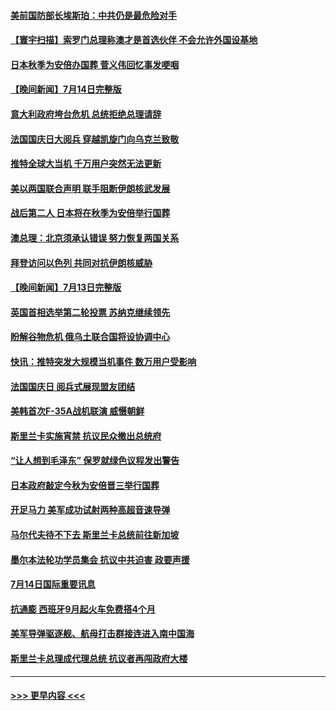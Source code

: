 #### [美前国防部长埃斯珀：中共仍是最危险对手](../pages/prog202/a103479668.md?t=07151601) 
#### [【寰宇扫描】索罗门总理称澳才是首选伙伴 不会允许外国设基地](../pages/prog202/a103479612.md?t=07151601) 
#### [日本秋季为安倍办国葬 菅义伟回忆事发哽咽](../pages/prog202/a103479608.md?t=07151601) 
#### [【晚间新闻】7月14日完整版](../pages/prog202/a103479557.md?t=07151601) 
#### [意大利政府垮台危机 总统拒绝总理请辞](../pages/prog202/a103479488.md?t=07151601) 
#### [法国国庆日大阅兵 穿越凯旋门向乌克兰致敬](../pages/prog202/a103479492.md?t=07151601) 
#### [推特全球大当机 千万用户突然无法更新](../pages/prog202/a103479490.md?t=07151601) 
#### [美以两国联合声明 联手阻断伊朗核武发展](../pages/prog202/a103479494.md?t=07151601) 
#### [战后第二人 日本将在秋季为安倍举行国葬](../pages/prog202/a103479496.md?t=07151601) 
#### [澳总理：北京须承认错误 努力恢复两国关系](../pages/prog202/a103479406.md?t=07151601) 
#### [拜登访问以色列 共同对抗伊朗核威胁](../pages/prog202/a103479345.md?t=07151601) 
#### [【晚间新闻】7月13日完整版](../pages/prog202/a103478796.md?t=07151601) 
#### [英国首相选举第二轮投票 苏纳克继续领先](../pages/prog202/a103479335.md?t=07151601) 
#### [盼解谷物危机 俄乌土联合国将设协调中心](../pages/prog202/a103479343.md?t=07151601) 
#### [快讯：推特突发大规模当机事件 数万用户受影响](../pages/prog202/a103479331.md?t=07151601) 
#### [法国国庆日 阅兵式展现盟友团结](../pages/prog202/a103479333.md?t=07151601) 
#### [美韩首次F-35A战机联演 威慑朝鲜](../pages/prog202/a103479340.md?t=07151601) 
#### [斯里兰卡实施宵禁 抗议民众撤出总统府](../pages/prog202/a103479337.md?t=07151601) 
#### [“让人想到毛泽东” 保罗就绿色议程发出警告](../pages/prog202/a103479066.md?t=07151601) 
#### [日本政府敲定今秋为安倍晋三举行国葬](../pages/prog202/a103479020.md?t=07151601) 
#### [开足马力 美军成功试射两种高超音速导弹](../pages/prog202/a103479071.md?t=07151601) 
#### [马尔代夫待不下去 斯里兰卡总统前往新加坡](../pages/prog202/a103479057.md?t=07151601) 
#### [墨尔本法轮功学员集会 抗议中共迫害 政要声援](../pages/prog202/a103479031.md?t=07151601) 
#### [7月14日国际重要讯息](../pages/prog202/a103479027.md?t=07151601) 
#### [抗通膨 西班牙9月起火车免费搭4个月](../pages/prog202/a103479007.md?t=07151601) 
#### [美军导弹驱逐舰、航母打击群接连进入南中国海](../pages/prog202/a103478992.md?t=07151601) 
#### [斯里兰卡总理成代理总统 抗议者再闯政府大楼](../pages/prog202/a103478940.md?t=07151601) 

----
#### [ >>> 更早内容 <<< ](../indexes/prog202-earlier.md)
